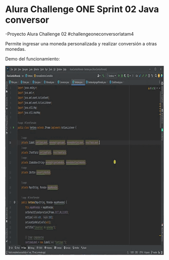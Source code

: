 
# Alura Challenge ONE Sprint 02 Java conversor
-Proyecto Alura Challenge 02
#challengeoneconversorlatam4

Permite ingresar una moneda personalizada y realizar conversión a otras monedas.


Demo del funcionamiento:
<p align="center"><img height="600" width="600" src="https://raw.githubusercontent.com/DrEureka/AluraCambioMoneda/master/20230312_055644.gif"></p>
